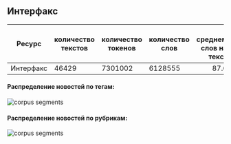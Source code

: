 

## Интерфакс

| Ресурс                        | количество текстов | количество токенов | количество слов | в среднем слов на текст |
|-------------------------------|--------------------|--------------------|-----------------|------------------------:|
| Интерфакс                     | 46429              | 7301002            | 6128555         | 87.0                    |

#### Распределение новостей по тегам:

![](https://github.com/TatianaShavrina/taiga_site/blob/master/assets/images/interfax_tags.png "corpus segments")


#### Распределение новостей по рубрикам:

![](https://github.com/TatianaShavrina/taiga_site/blob/master/assets/images/interfax_rubrics.png "corpus segments")
